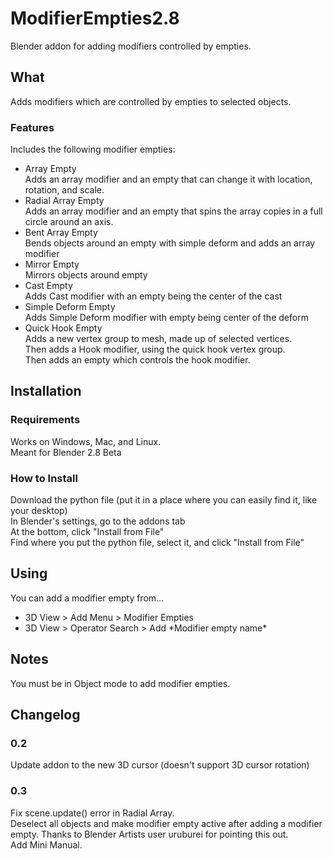 # ModifierEmpties2.8
Blender addon for adding modifiers controlled by empties.

## What
Adds modifiers which are controlled by empties to selected objects.
### Features
Includes the following modifier empties:
* Array Empty  
Adds an array modifier and an empty that can change it with location, rotation, and scale.  
* Radial Array Empty  
Adds an array modifier and an empty that spins the array copies in a full circle around an axis.  
* Bent Array Empty  
Bends objects around an empty with simple deform and adds an array modifier  
* Mirror Empty  
Mirrors objects around empty  
* Cast Empty  
Adds Cast modifier with an empty being the center of the cast  
* Simple Deform Empty  
Adds Simple Deform modifier with empty being center of the deform  
* Quick Hook Empty  
Adds a new vertex group to mesh, made up of selected vertices.  
Then adds a Hook modifier, using the quick hook vertex group.  
Then adds an empty which controls the hook modifier.  

## Installation  
### Requirements  
Works on Windows, Mac, and Linux.  
Meant for Blender 2.8 Beta
### How to Install  
Download the python file (put it in a place where you can easily find it, like your desktop)  
In Blender's settings, go to the addons tab  
At the bottom, click "Install from File"  
Find where you put the python file, select it, and click "Install from File" 

## Using
You can add a modifier empty from...
* 3D View > Add Menu > Modifier Empties
* 3D View > Operator Search > Add \*Modifier empty name\*  
## Notes
You must be in Object mode to add modifier empties.

## Changelog  
### 0.2  
Update addon to the new 3D cursor (doesn't support 3D cursor rotation)

### 0.3
Fix scene.update() error in Radial Array.  
Deselect all objects and make modifier empty active after adding a modifier empty. Thanks to Blender Artists user uruburei
 for pointing this out.  
Add Mini Manual.  
